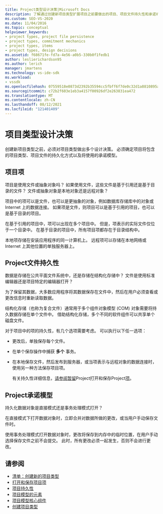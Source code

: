 ```yaml
---
title: Project类型设计决策|Microsoft Docs
description: 了解通过创建新项目类型扩展项目之前要做出的项目、项目文件持久性和承诺Visual Studio设计决策。
ms.custom: SEO-VS-2020
ms.date: 11/04/2016
ms.topic: conceptual
helpviewer_keywords:
- project types, project file persistence
- project types, commitment mechanics
- project types, items
- project types, design decisions
ms.assetid: f68671fe-fd7a-4e56-a0b5-330b0f1fedb1
author: leslierichardson95
ms.author: lerich
manager: jmartens
ms.technology: vs-ide-sdk
ms.workload:
- vssdk
ms.openlocfilehash: 07559518e0873d2392b35594cc5fbff6f7de0c32d1a8810895a8e348da83f4f5
ms.sourcegitcommit: c72b2f603e1eb3a4157f00926df2e263831ea472
ms.translationtype: MT
ms.contentlocale: zh-CN
ms.lasthandoff: 08/12/2021
ms.locfileid: "121401409"
---
```

# <a name="project-type-design-decisions"></a>项目类型设计决策
创建新项目类型之前，必须对项目类型做出多个设计决策。 必须确定项目将包含的项目类型、项目文件的持久化方式以及将使用的承诺模型。

## <a name="project-items"></a>项目项
 项目是使用文件或抽象对象吗？ 如果使用文件，这些文件是基于引用还是基于目录的文件？ 文件或抽象对象是本地对象还是远程对象？

 项目中的项可以是文件，也可以是更抽象的对象，例如数据库存储库中的对象或 Internet 上的数据连接。 如果项是文件，则项目可以是基于引用的项目，也可以是基于目录的项目。

 在基于引用的项目中，项可以出现在多个项目中。 但是，项表示的实际文件仅位于一个目录中。 在基于目录的项目中，所有项目项都存在于目录结构中。

 本地项存储在安装应用程序的同一计算机上。 远程项可以存储在本地网络或 Internet 上其他位置的单独服务器上。

## <a name="project-file-persistence"></a>Project文件持久性
 数据是存储在公共平面文件系统中，还是存储在结构化存储中？ 文件是使用标准编辑器还是项目特定的编辑器打开？

 为了保留其数据，大多数应用程序将其数据保存在文件中，然后在用户必须查看或更改信息时重新读取数据。

 结构化存储（也称为复合文件）通常用于多个组件对象模型 (COM) 对象需要将持久数据存储在单个文件中。 借助结构化存储，多个不同的软件组件可以共享单个磁盘文件。

 对于项目中的项的持久性，有几个选项需要考虑。 可以执行以下任一选项：

- 更改后，单独保存每个文件。

- 在单个保存操作中捕获 **多个** 事务。

- 在本地保存文件，然后发布到服务器，或当项表示与远程对象的数据连接时，使用另一种方法保存项目项。

  有关持久性详细信息，[请参阅暂留](../../extensibility/internals/project-persistence.md)Project打开和保存Project[项](../../extensibility/internals/opening-and-saving-project-items.md)。

## <a name="project-commitment-model"></a>Project承诺模型
 持久化数据对象是直接模式还是事务处理模式打开？

 在直接模式下打开数据对象时，立即合并对数据所做的更改，或当用户手动保存文件时。

 使用事务处理模式打开数据对象时，更改将保存到内存中的临时位置，在用户手动选择保存文件之前不会提交。 此时，所有更改必须一起发生，否则不会进行更改。

## <a name="see-also"></a>请参阅
- [清单：创建新的项目类型](../../extensibility/internals/checklist-creating-new-project-types.md)
- [打开和保存项目项](../../extensibility/internals/opening-and-saving-project-items.md)
- [项目持久性](../../extensibility/internals/project-persistence.md)
- [项目模型的元素](../../extensibility/internals/elements-of-a-project-model.md)
- [项目模型核心组件](../../extensibility/internals/project-model-core-components.md)
- [创建项目类型](../../extensibility/internals/creating-project-types.md)
